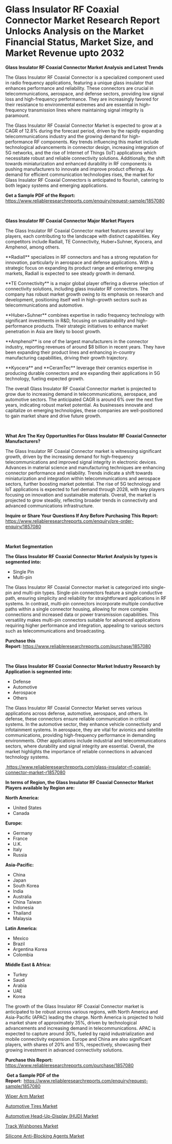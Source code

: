 <p><h1>Glass Insulator RF Coaxial Connector Market Research Report Unlocks Analysis on the Market Financial Status, Market Size, and Market Revenue upto 2032</h1></p><p><strong>Glass Insulator RF Coaxial Connector Market Analysis and Latest Trends</strong></p>
<p><p>The Glass Insulator RF Coaxial Connector is a specialized component used in radio frequency applications, featuring a unique glass insulator that enhances performance and reliability. These connectors are crucial in telecommunications, aerospace, and defense sectors, providing low signal loss and high-frequency performance. They are increasingly favored for their resistance to environmental extremes and are essential in high-frequency transmission lines where maintaining signal integrity is paramount.</p><p>The Glass Insulator RF Coaxial Connector Market is expected to grow at a CAGR of 12.8% during the forecast period, driven by the rapidly expanding telecommunications industry and the growing demand for high-performance RF components. Key trends influencing this market include technological advancements in connector design, increasing integration of 5G networks, and the rise of Internet of Things (IoT) applications which necessitate robust and reliable connectivity solutions. Additionally, the shift towards miniaturization and enhanced durability in RF components is pushing manufacturers to innovate and improve product offerings. As demand for efficient communication technologies rises, the market for Glass Insulator RF Coaxial Connectors is anticipated to flourish, catering to both legacy systems and emerging applications.</p></p>
<p><strong>Get a Sample PDF of the Report:&nbsp;</strong> <a href="https://www.reliableresearchreports.com/enquiry/request-sample/1857080?utm_campaign=33&utm_medium=2&utm_source=Github&utm_content=ia&utm_term=08012025&utm_id=glass-insulator-rf-coaxial-connector">https://www.reliableresearchreports.com/enquiry/request-sample/1857080</a></p>
<p>&nbsp;</p>
<p><strong>Glass Insulator RF Coaxial Connector Major Market Players</strong></p>
<p><p>The Glass Insulator RF Coaxial Connector market features several key players, each contributing to the landscape with distinct capabilities. Key competitors include Radiall, TE Connectivity, Huber+Suhner, Kyocera, and Amphenol, among others. </p><p>**Radiall** specializes in RF connectors and has a strong reputation for innovation, particularly in aerospace and defense applications. With a strategic focus on expanding its product range and entering emerging markets, Radiall is expected to see steady growth in demand.</p><p>**TE Connectivity** is a major global player offering a diverse selection of connectivity solutions, including glass insulator RF connectors. The company has robust market growth owing to its emphasis on research and development, positioning itself well in high-growth sectors such as telecommunications and automotive. </p><p>**Huber+Suhner** combines expertise in radio frequency technology with significant investments in R&D, focusing on sustainability and high-performance products. Their strategic initiatives to enhance market penetration in Asia are likely to boost growth.</p><p>**Amphenol** is one of the largest manufacturers in the connector industry, reporting revenues of around $8 billion in recent years. They have been expanding their product lines and enhancing in-country manufacturing capabilities, driving their growth trajectory.</p><p>**Kyocera** and **CeramTec** leverage their ceramics expertise in producing durable connectors and are expanding their applications in 5G technology, fueling expected growth.</p><p>The overall Glass Insulator RF Coaxial Connector market is projected to grow due to increasing demand in telecommunications, aerospace, and automotive sectors. The anticipated CAGR is around 6% over the next five years, indicating robust market potential. As businesses innovate and capitalize on emerging technologies, these companies are well-positioned to gain market share and drive future growth.</p></p>
<p>&nbsp;</p>
<p><strong>What Are The Key Opportunities For Glass Insulator RF Coaxial Connector Manufacturers?</strong></p>
<p><p>The Glass Insulator RF Coaxial Connector market is witnessing significant growth, driven by the increasing demand for high-frequency telecommunications and improved signal integrity in electronic devices. Advances in material science and manufacturing techniques are enhancing connector performance and reliability. Trends indicate a shift towards miniaturization and integration within telecommunications and aerospace sectors, further boosting market potential. The rise of 5G technology and IoT applications is expected to fuel demand through 2028, with key players focusing on innovation and sustainable materials. Overall, the market is projected to grow steadily, reflecting broader trends in connectivity and advanced communications infrastructure.</p></p>
<p><strong>Inquire or Share Your Questions If Any Before Purchasing This Report:</strong> <a href="https://www.reliableresearchreports.com/enquiry/pre-order-enquiry/1857080?utm_campaign=33&utm_medium=2&utm_source=Github&utm_content=ia&utm_term=08012025&utm_id=glass-insulator-rf-coaxial-connector">https://www.reliableresearchreports.com/enquiry/pre-order-enquiry/1857080</a></p>
<p>&nbsp;</p>
<p><strong>Market Segmentation</strong></p>
<p><strong>The Glass Insulator RF Coaxial Connector Market Analysis by types is segmented into:</strong></p>
<p><ul><li>Single Pin</li><li>Multi-pin</li></ul></p>
<p><p>The Glass Insulator RF Coaxial Connector market is categorized into single-pin and multi-pin types. Single-pin connectors feature a single conductive path, ensuring simplicity and reliability for straightforward applications in RF systems. In contrast, multi-pin connectors incorporate multiple conductive paths within a single connector housing, allowing for more complex connections and increased data or power transmission capabilities. This versatility makes multi-pin connectors suitable for advanced applications requiring higher performance and integration, appealing to various sectors such as telecommunications and broadcasting.</p></p>
<p><strong>Purchase this Report:&nbsp;</strong><a href="https://www.reliableresearchreports.com/purchase/1857080?utm_campaign=33&utm_medium=2&utm_source=Github&utm_content=ia&utm_term=08012025&utm_id=glass-insulator-rf-coaxial-connector">https://www.reliableresearchreports.com/purchase/1857080</a></p>
<p>&nbsp;</p>
<p><strong>The Glass Insulator RF Coaxial Connector Market Industry Research by Application is segmented into:</strong></p>
<p><ul><li>Defense</li><li>Automotive</li><li>Aerospace</li><li>Others</li></ul></p>
<p><p>The Glass Insulator RF Coaxial Connector Market serves various applications across defense, automotive, aerospace, and others. In defense, these connectors ensure reliable communication in critical systems. In the automotive sector, they enhance vehicle connectivity and infotainment systems. In aerospace, they are vital for avionics and satellite communications, providing high-frequency performance in demanding environments. Other applications include industrial and telecommunications sectors, where durability and signal integrity are essential. Overall, the market highlights the importance of reliable connections in advanced technology systems.</p></p>
<p><a href="https://www.reliableresearchreports.com/glass-insulator-rf-coaxial-connector-market-r1857080?utm_campaign=33&utm_medium=2&utm_source=Github&utm_content=ia&utm_term=08012025&utm_id=glass-insulator-rf-coaxial-connector">&nbsp;https://www.reliableresearchreports.com/glass-insulator-rf-coaxial-connector-market-r1857080</a></p>
<p><strong>In terms of Region, the Glass Insulator RF Coaxial Connector Market Players available by Region are:</strong></p>
<p>
    <p> <strong> North America: </strong>
        <ul>
            <li>United States</li>
            <li>Canada</li>
        </ul>
        </p> 
    <p> <strong> Europe: </strong>
        <ul>
            <li>Germany</li>
            <li>France</li>
            <li>U.K.</li>
            <li>Italy</li>
            <li>Russia</li>
        </ul>
        </p> 
    <p> <strong> Asia-Pacific: </strong>
        <ul>
            <li>China</li>
            <li>Japan</li>
            <li>South Korea</li>
            <li>India</li>
            <li>Australia</li>
            <li>China Taiwan</li>
            <li>Indonesia</li>
            <li>Thailand</li>
            <li>Malaysia</li>
        </ul>
        </p> 
    <p> <strong> Latin America: </strong>
        <ul>
            <li>Mexico</li>
            <li>Brazil</li>
            <li>Argentina Korea</li>
            <li>Colombia</li>
        </ul>
        </p> 
    <p> <strong> Middle East & Africa: </strong>
        <ul>
            <li>Turkey</li>
            <li>Saudi</li>
            <li>Arabia</li>
            <li>UAE</li>
            <li>Korea</li>
        </ul>
    </p>
    </p>
<p><p>The growth of the Glass Insulator RF Coaxial Connector market is anticipated to be robust across various regions, with North America and Asia-Pacific (APAC) leading the charge. North America is projected to hold a market share of approximately 35%, driven by technological advancements and increasing demand in telecommunications. APAC is expected to capture around 30%, fueled by rapid industrialization and mobile connectivity expansion. Europe and China are also significant players, with shares of 20% and 15%, respectively, showcasing their growing investment in advanced connectivity solutions.</p></p>
<p><strong>Purchase this Report: </strong><a href="https://www.reliableresearchreports.com/purchase/1857080?utm_campaign=33&utm_medium=2&utm_source=Github&utm_content=ia&utm_term=08012025&utm_id=glass-insulator-rf-coaxial-connector">https://www.reliableresearchreports.com/purchase/1857080</a></p>
<p>&nbsp;<strong>Get a Sample PDF of the Report:&nbsp;&nbsp;</strong><a href="https://www.reliableresearchreports.com/enquiry/request-sample/1857080?utm_campaign=33&utm_medium=2&utm_source=Github&utm_content=ia&utm_term=08012025&utm_id=glass-insulator-rf-coaxial-connector">https://www.reliableresearchreports.com/enquiry/request-sample/1857080</a></p>
<p><strong></strong></p>
<p><p><a href="https://www.linkedin.com/pulse/wiper-arm-market-analysis-report-2025-2032-cagr-101-essential-fwarc?utm_campaign=33&utm_medium=2&utm_source=Github&utm_content=ia&utm_term=08012025&utm_id=glass-insulator-rf-coaxial-connector">Wiper Arm Market</a></p><p><a href="https://www.linkedin.com/pulse/automotive-tires-market-evolution-key-trends-regional-dynamics-hhclc?utm_campaign=33&utm_medium=2&utm_source=Github&utm_content=ia&utm_term=08012025&utm_id=glass-insulator-rf-coaxial-connector">Automotive Tires Market</a></p><p><a href="https://www.linkedin.com/pulse/expanding-automotive-head-up-display-hud-market-size-projected-dcprf?utm_campaign=33&utm_medium=2&utm_source=Github&utm_content=ia&utm_term=08012025&utm_id=glass-insulator-rf-coaxial-connector">Automotive Head-Up-Display (HUD) Market</a></p><p><a href="https://github.com/antonioc6hal/Market-Research-Report-List-1/blob/main/track-wishbones-market.md?utm_campaign=33&utm_medium=2&utm_source=Github&utm_content=ia&utm_term=08012025&utm_id=glass-insulator-rf-coaxial-connector">Track Wishbones Market</a></p><p><a href="https://github.com/osbornrdaflalo/Market-Research-Report-List-1/blob/main/silicone-anti-blocking-agents-market.md?utm_campaign=33&utm_medium=2&utm_source=Github&utm_content=ia&utm_term=08012025&utm_id=glass-insulator-rf-coaxial-connector">Silicone Anti-Blocking Agents Market</a></p></p>